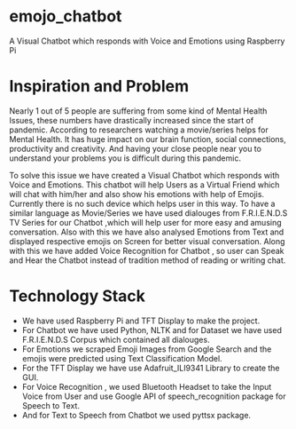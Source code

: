 # emojo_chatbot
A Visual Chatbot which responds with Voice and Emotions using Raspberry Pi

# Inspiration and Problem
Nearly 1 out of 5 people are suffering from some kind of Mental Health Issues, these numbers have drastically increased since the start of pandemic. According to researchers watching a movie/series helps for Mental Health. It has huge impact on our brain function, social connections, productivity and creativity. And having your close people near  you to understand your problems you is difficult during this pandemic.

To solve this issue we have created a Visual Chatbot which responds with Voice and Emotions. This chatbot will help Users as a Virtual Friend which will chat with him/her and also show his emotions with help of Emojis.  Currently there is no such device which helps user in this way. To have a similar language as Movie/Series we have used dialouges from F.R.I.E.N.D.S TV Series for our Chatbot ,which will help user for more easy and amusing conversation. Also with this we have also analysed Emotions from Text and displayed respective emojis on Screen for better visual conversation. Along with this we have added Voice Recognition for Chatbot , so user can Speak and Hear the Chatbot instead of tradition method of reading or writing chat.

# Technology Stack
* We have used Raspberry Pi and TFT Display to make the project.
* For Chatbot we have used Python, NLTK and for Dataset we have used F.R.I.E.N.D.S Corpus which contained all dialouges.
* For Emotions we scraped Emoji Images from Google Search and the emojis were predicted using Text Classification Model.
* For the TFT Display we have use Adafruit_ILI9341 Library to create the GUI.
* For Voice Recognition , we used Bluetooth Headset to take the Input Voice from User and use Google API of speech_recognition package for Speech to Text.
* And for Text to Speech  from Chatbot we used pyttsx package.
